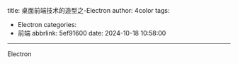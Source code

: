 title: 桌面前端技术的造型之-Electron
author: 4color
tags:
  - Electron
categories:
  - 前端
abbrlink: 5ef91600
date: 2024-10-18 10:58:00
---
Electron